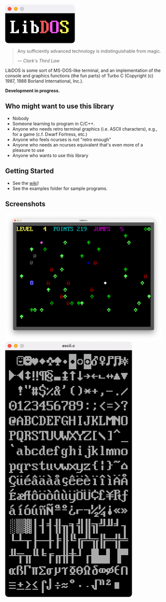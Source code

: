 ![The LibDOS logo. Max cool.](https://github.com/teefoss/LibDOS/blob/master/screenshots/logo.png)

> Any sufficiently advanced technology is indistinguishable from magic.
>
> &mdash; <cite>Clark's Third Law</cite>

LibDOS is some sort of MS-DOS-like terminal, and an implementation of the console and graphics functions (the fun parts) of Turbo C (Copyright (c) 1987, 1988 Borland International, Inc.).

**Development in progress.**

## Who might want to use this library

- Nobody
- Someone learning to program in C/C++.
- Anyone who needs retro terminal graphics (i.e. ASCII characters), e.g., for a game (c.f. Dwarf Fortress, etc.)
- Anyone who feels ncurses is not "retro enough"
- Anyone who needs an ncurses equivalent that's even more of a pleasure to use
- Anyone who wants to use this library

## Getting Started

- See the [wiki](https://github.com/teefoss/LibDOS/wiki)!
- See the examples folder for sample programs.

## Screenshots

![collect game](https://github.com/teefoss/LibDOS/blob/master/screenshots/collect.png)
![ascii characters](https://github.com/teefoss/LibDOS/blob/master/screenshots/ascii_80.png)
